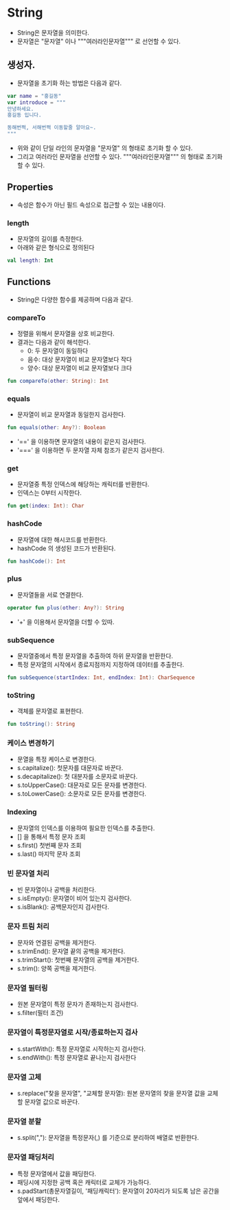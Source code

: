 # String 

- String은 문자열을 의미한다. 
- 문자열은 "문자열" 이나 """여러라인문자열""" 로 선언할 수 있다. 

## 생성자. 

- 문자열을 초기화 하는 방법은 다음과 같다. 

```kt
var name = "홍길동"
var introduce = """
안녕하세요. 
홍길동 입니다. 

동해번쩍, 서해번쩍 이동할줄 알아요~. 
"""
```

- 위와 같이 단일 라인의 문자열을 "문자열" 의 형태로 초기화 할 수 있다. 
- 그리고 여러라인 문자열을 선언할 수 있다. """여러라인문자열""" 의 형태로 초기화 할 수 있다. 

## Properties

- 속성은 함수가 아닌 필드 속성으로 접근할 수 있는 내용이다. 

### length

- 문자열의 길이를 측정한다. 
- 아래와 같은 형식으로 정의된다 

```kt
val length: Int
```

## Functions

- String은 다양한 함수를 제공하며 다음과 같다. 

### compareTo

- 정렬을 위해서 문자열을 상호 비교한다. 
- 결과는 다음과 같이 해석한다.
  - 0: 두 문자열이 동일하다
  - 음수: 대상 문자열이 비교 문자열보다 작다
  - 양수: 대상 문자열이 비교 문자열보다 크다

```kt
fun compareTo(other: String): Int
```

### equals

- 문자열이 비교 문자열과 동일한지 검사한다. 

```kt
fun equals(other: Any?): Boolean
```

- '==' 을 이용하면 문자열의 내용이 같은지 검사한다. 
- '===' 을 이용하면 두 문자열 자체 참조가 같은지 검사한다. 

### get

- 문자열중 특정 인덱스에 해당하는 캐릭터를 반환한다. 
- 인덱스는 0부터 시작한다. 

```kt
fun get(index: Int): Char
```

### hashCode

- 문자열에 대한 해시코드를 반환한다. 
- hashCode 의 생성된 코드가 반환된다. 

```kt
fun hashCode(): Int
```

### plus

- 문자열들을 서로 연결한다. 

```kt
operator fun plus(other: Any?): String
```

- '+' 을 이용해서 문자열을 더할 수 있따. 

### subSequence

- 문자열중에서 특정 문자열을 추출하여 하위 문자열을 반환한다. 
- 특정 문자열의 시작에서 종료지점까지 지정하여 데이터를 추출한다. 

```kt
fun subSequence(startIndex: Int, endIndex: Int): CharSequence
```

### toString

- 객체를 문자열로 표현한다. 

```kt
fun toString(): String
```

### 케이스 변경하기

- 문열을 특정 케이스로 변경한다. 
- s.capitalize():  첫문자를 대문자로 바꾼다.
- s.decapitalize(): 첫 대분자를 소문자로 바꾼다. 
- s.toUpperCase(): 대문자로 모든 문자를 변경한다. 
- s.toLowerCase(): 소문자로 모든 문자를 변경한다. 

### Indexing

- 문자열의 인덱스를 이용하여 필요한 인덱스를 추출한다. 
- [] 을 통해서 특정 문자 조회
- s.first() 첫번째 문자 조회
- s.last() 마지막 문자 조회

### 빈 문자열 처리 

- 빈 문자열이나 공백을 처리한다. 
- s.isEmpty(): 문자열이 비어 있는지 검사한다. 
- s.isBlank(): 공백문자인지 검사한다. 

### 문자 트림 처리 

- 문자와 연결된 공백을 제거한다. 
- s.trimEnd(): 문자열 끝의 공백을 제거한다. 
- s.trimStart(): 첫번째 문자열의 공백을 제거한다. 
- s.trim(): 양쪽 공백을 제거한다. 

### 문자열 필터링

- 원본 문자열이 특정 문자가 존재하는지 검사한다. 
- s.filter(필터 조건)

### 문자열이 특정문자열로 시작/종료하는지 검사

- s.startWith(): 특정 문자열로 시작하는지 검사한다. 
- s.endWith(): 특정 문자열로 끝나는지 검사한다 

### 문자열 고체

- s.replace("찾을 문자열", "교체할 문자열): 원본 문자열의 찾을 문자열 값을 교체할 문자열 값으로 바꾼다. 

### 문자열 분할

- s.split(","): 문자열을 특정문자(,) 를 기준으로 분리하여 배열로 반환한다. 

### 문자열 패딩처리

- 특정 문자열에서 값을 패딩한다. 
- 패딩시에 지정한 공백 혹은 캐릭터로 교체가 가능하다. 
- s.padStart(총문자열길이, '패딩캐릭터'): 문자열이 20자리가 되도록 남은 공간을 앞에서 패딩한다. 